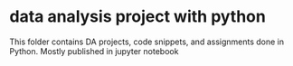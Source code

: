 # data analysis project with python
This folder contains DA projects, code snippets, and assignments done in Python. Mostly published in jupyter notebook
